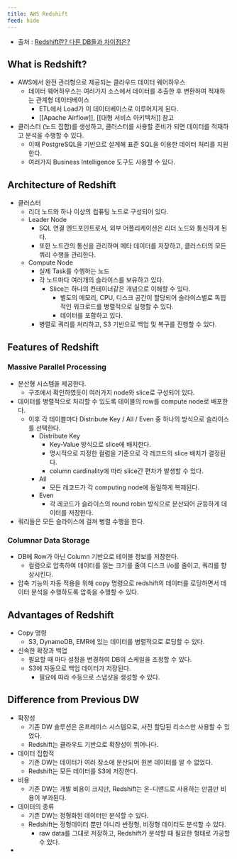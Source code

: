 ```yaml
---
title: AWS Redshift
feed: hide
---
```

- 출처 : [Redshift란? 다른 DB들과 차이점은?](https://pearlluck.tistory.com/648)

## What is Redshift?
- AWS에서 완전 관리형으로 제공되는 클라우드 데이터 웨어하우스
	- 데이터 웨어하우스는 여러가지 소스에서 데이터를 추출한 후 변환하여 적재하는 관계형 데이터베이스
		- ETL에서 Load가 이 데이터베이스로 이루어지게 된다.
		- [[Apache Airflow]], [[대형 서비스 아키텍처]] 참고
- 클러스터 (노드 집합)를 생성하고, 클러스터를 사용할 준비가 되면 데이터를 적재하고 분석을 수행할 수 있다.
	- 이때 PostgreSQL을 기반으로 설계해 표준 SQL을 이용한 데이터 처리를 지원한다.
	- 여러가지 Business Intelligence 도구도 사용할 수 있다.

## Architecture of Redshift
- 클러스터
	- 리더 노드와 하나 이상의 컴퓨팅 노드로 구성되어 있다.
	- Leader Node
		- SQL 연결 엔드포인트로서, 외부 어플리케이션은 리더 노드와 통신하게 된다.
		- 또한 노드간의 통신을 관리하며 메타 데이터를 저장하고, 클러스터의 모든 쿼리 수행을 관리한다.
	- Compute Node
		- 실제 Task를 수행하는 노드
		- 각 노드마다 여러개의 슬라이스를 보유하고 있다.
			- Slice는 하나의 컨테이너같은 개념으로 이해할 수 있다.
				- 별도의 메모리, CPU, 디스크 공간이 할당되어 슬라이스별로 독립적인 워크로드를 병렬적으로 실행할 수 있다.
				- 데이터를 포함하고 있다.
		- 병렬로 쿼리를 처리하고, S3 기반으로 백업 및 복구를 진행할 수 있다.

## Features of Redshift

### Massive Parallel Processing
- 분산형 시스템을 제공한다.
	- 구조에서 확인하였듯이 여러가지 node와 slice로 구성되어 있다.
- 데이터를 병렬적으로 처리할 수 있도록 테이블의 row를 compute node로 배포한다.
	- 이후 각 테이블마다 Distribute Key / All / Even 중 하나의 방식으로 슬라이스를 선택한다.
		- Distribute Key
			- Key-Value 방식으로 slice에 배치한다.
			- 명시적으로 지정한 컬럼을 기준으로 각 레코드의 slice 배치가 결정된다.
			- column cardinality에 따라 slice간 편차가 발생할 수 있다.
		- All
			- 모든 레코드가 각 computing node에 동일하게 복제된다.
		- Even
			- 각 레코드가 슬라이스의 round robin 방식으로 분산되어 균등하게 데이터를 저장한다.
- 쿼리들은 모든 슬라이스에 걸쳐 병렬 수행을 한다.

### Columnar Data Storage
- DB에 Row가 아닌 Column 기반으로 테이블 정보를 저장한다.
	- 컬럼으로 압축하여 데이터를 읽는 크기를 줄여 디스크 i/o를 줄이고, 쿼리를 향상시킨다.
- 압축 기능의 자동 적용을 위해 copy 명령으로 redshift의 데이터를 로딩하면서 데이터 분석을 수행하도록 압축을 수행할 수 있다.

## Advantages of Redshift
- Copy 명령
	- S3, DynamoDB, EMR에 있는 데이터를 병렬적으로 로딩할 수 있다.
- 신속한 확장과 백업
	- 필요할 때 마다 설정을 변경하여 DB의 스케일을 조정할 수 있다.
	- S3에 자동으로 백업 데이터가 저장된다.
		- 필요에 따라 수등으로 스냅샷을 생성할 수 있다.

## Difference from Previous DW
- 확장성
	- 기존 DW 솔루션은 온프레미스 시스템으로, 사전 할당된 리소스만 사용할 수 있었다.
	- Redshift는 클라우드 기반으로 확장성이 뛰어나다.
- 데이터 집합적
	- 기존 DW는 데이터가 여러 장소에 분산되어 원본 데이터를 알 수 없었다.
	- Redshift는 모든 데이터를 S3에 저장한다.
- 비용
	- 기존 DW는 개발 비용이 크지만, Redshift는 온-디맨드로 사용하는 만큼만 비용이 부과된다.
- 데이터의 종류
	- 기존 DW는 정형화된 데이터만 분석할 수 있다.
	- Redshift는 정형데이터 뿐만 아니라 반정형, 비정형 데이터도 분석할 수 있다.
		- raw data를 그대로 저장하고, Redshift가 분석할 때 필요한 형태로 가공할 수 있다.
- 